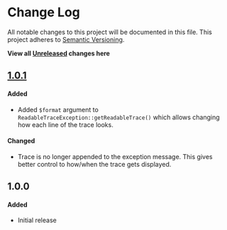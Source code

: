 # Change Log

All notable changes to this project will be documented in this file.
This project adheres to [Semantic Versioning](http://semver.org/).

**View all [Unreleased][] changes here**

## [1.0.1][]
#### Added
-   Added `$format` argument to `ReadableTraceException::getReadableTrace()` which allows changing how each line of the trace looks.

#### Changed
-   Trace is no longer appended to the exception message. This gives better control to how/when the trace gets displayed.

## 1.0.0
#### Added
-   Initial release

[Unreleased]: https://github.com/pointybeard/helpers-cli-progressbar/compare/1.0.1...integration
[1.0.1]: https://github.com/pointybeard/helpers-cli-progressbar/compare/1.0.0...1.0.1
